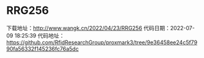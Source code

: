 # RRG256
下载地址：http://www.wangk.cn/2022/04/23/RRG256
代码日期：2022-07-09 18:25:39
代码地址：https://github.com/RfidResearchGroup/proxmark3/tree/9e36458ee24c5f7990fa56332f145236fc76a5dc
